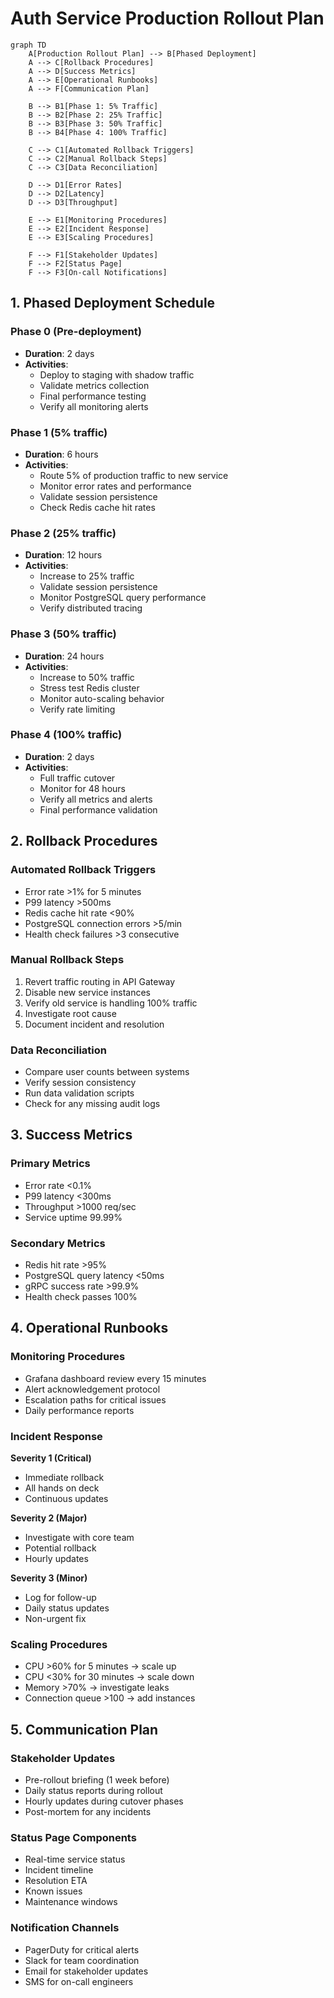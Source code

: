 # Auth Service Production Rollout Plan

```mermaid
graph TD
    A[Production Rollout Plan] --> B[Phased Deployment]
    A --> C[Rollback Procedures]
    A --> D[Success Metrics]
    A --> E[Operational Runbooks]
    A --> F[Communication Plan]
    
    B --> B1[Phase 1: 5% Traffic]
    B --> B2[Phase 2: 25% Traffic]
    B --> B3[Phase 3: 50% Traffic]
    B --> B4[Phase 4: 100% Traffic]
    
    C --> C1[Automated Rollback Triggers]
    C --> C2[Manual Rollback Steps]
    C --> C3[Data Reconciliation]
    
    D --> D1[Error Rates]
    D --> D2[Latency]
    D --> D3[Throughput]
    
    E --> E1[Monitoring Procedures]
    E --> E2[Incident Response]
    E --> E3[Scaling Procedures]
    
    F --> F1[Stakeholder Updates]
    F --> F2[Status Page]
    F --> F3[On-call Notifications]
```

## 1. Phased Deployment Schedule

### Phase 0 (Pre-deployment)
- **Duration**: 2 days
- **Activities**:
  - Deploy to staging with shadow traffic
  - Validate metrics collection
  - Final performance testing
  - Verify all monitoring alerts

### Phase 1 (5% traffic)
- **Duration**: 6 hours
- **Activities**:
  - Route 5% of production traffic to new service
  - Monitor error rates and performance
  - Validate session persistence
  - Check Redis cache hit rates

### Phase 2 (25% traffic)
- **Duration**: 12 hours
- **Activities**:
  - Increase to 25% traffic
  - Validate session persistence
  - Monitor PostgreSQL query performance
  - Verify distributed tracing

### Phase 3 (50% traffic)
- **Duration**: 24 hours
- **Activities**:
  - Increase to 50% traffic
  - Stress test Redis cluster
  - Monitor auto-scaling behavior
  - Verify rate limiting

### Phase 4 (100% traffic)
- **Duration**: 2 days
- **Activities**:
  - Full traffic cutover
  - Monitor for 48 hours
  - Verify all metrics and alerts
  - Final performance validation

## 2. Rollback Procedures

### Automated Rollback Triggers
- Error rate >1% for 5 minutes
- P99 latency >500ms
- Redis cache hit rate <90%
- PostgreSQL connection errors >5/min
- Health check failures >3 consecutive

### Manual Rollback Steps
1. Revert traffic routing in API Gateway
2. Disable new service instances
3. Verify old service is handling 100% traffic
4. Investigate root cause
5. Document incident and resolution

### Data Reconciliation
- Compare user counts between systems
- Verify session consistency
- Run data validation scripts
- Check for any missing audit logs

## 3. Success Metrics

### Primary Metrics
- Error rate <0.1%
- P99 latency <300ms
- Throughput >1000 req/sec
- Service uptime 99.99%

### Secondary Metrics
- Redis hit rate >95%
- PostgreSQL query latency <50ms
- gRPC success rate >99.9%
- Health check passes 100%

## 4. Operational Runbooks

### Monitoring Procedures
- Grafana dashboard review every 15 minutes
- Alert acknowledgement protocol
- Escalation paths for critical issues
- Daily performance reports

### Incident Response
**Severity 1 (Critical)**
- Immediate rollback
- All hands on deck
- Continuous updates

**Severity 2 (Major)**
- Investigate with core team
- Potential rollback
- Hourly updates

**Severity 3 (Minor)**
- Log for follow-up
- Daily status updates
- Non-urgent fix

### Scaling Procedures
- CPU >60% for 5 minutes → scale up
- CPU <30% for 30 minutes → scale down
- Memory >70% → investigate leaks
- Connection queue >100 → add instances

## 5. Communication Plan

### Stakeholder Updates
- Pre-rollout briefing (1 week before)
- Daily status reports during rollout
- Hourly updates during cutover phases
- Post-mortem for any incidents

### Status Page Components
- Real-time service status
- Incident timeline
- Resolution ETA
- Known issues
- Maintenance windows

### Notification Channels
- PagerDuty for critical alerts
- Slack for team coordination
- Email for stakeholder updates
- SMS for on-call engineers